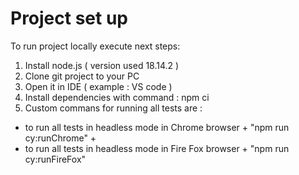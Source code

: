 # Project set up

To run project locally execute next steps:

1. Install node.js ( version used 18.14.2 )
2. Clone git project to your PC
3. Open it in IDE ( example : VS code )
4. Install dependencies with command : npm ci
5. Custom commans for running all tests are :

- to run all tests in headless mode in Chrome browser + "npm run cy:runChrome" +
- to run all tests in headless mode in Fire Fox browser + "npm run cy:runFireFox" 
